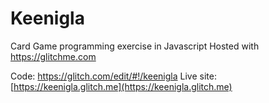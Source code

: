 # Keenigla
Card Game programming exercise in Javascript
Hosted with https://glitchme.com

Code:       https://glitch.com/edit/#!/keenigla
Live site:  [https://keenigla.glitch.me](https://keenigla.glitch.me)
